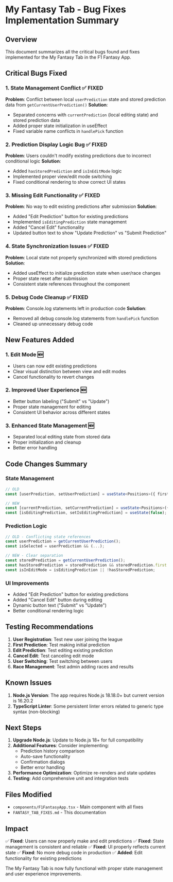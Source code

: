 # My Fantasy Tab - Bug Fixes Implementation Summary

## Overview
This document summarizes all the critical bugs found and fixes implemented for the My Fantasy Tab in the F1 Fantasy App.

## Critical Bugs Fixed

### 1. **State Management Conflict** ✅ FIXED
**Problem**: Conflict between local `userPrediction` state and stored prediction data from `getCurrentUserPrediction()`
**Solution**: 
- Separated concerns with `currentPrediction` (local editing state) and stored prediction data
- Added proper state initialization in useEffect
- Fixed variable name conflicts in `handlePick` function

### 2. **Prediction Display Logic Bug** ✅ FIXED
**Problem**: Users couldn't modify existing predictions due to incorrect conditional logic
**Solution**:
- Added `hasStoredPrediction` and `isInEditMode` logic
- Implemented proper view/edit mode switching
- Fixed conditional rendering to show correct UI states

### 3. **Missing Edit Functionality** ✅ FIXED
**Problem**: No way to edit existing predictions after submission
**Solution**:
- Added "Edit Prediction" button for existing predictions
- Implemented `isEditingPrediction` state management
- Added "Cancel Edit" functionality
- Updated button text to show "Update Prediction" vs "Submit Prediction"

### 4. **State Synchronization Issues** ✅ FIXED
**Problem**: Local state not properly synchronized with stored predictions
**Solution**:
- Added useEffect to initialize prediction state when user/race changes
- Proper state reset after submission
- Consistent state references throughout the component

### 5. **Debug Code Cleanup** ✅ FIXED
**Problem**: Console.log statements left in production code
**Solution**:
- Removed all debug console.log statements from `handlePick` function
- Cleaned up unnecessary debug code

## New Features Added

### 1. **Edit Mode** 🆕
- Users can now edit existing predictions
- Clear visual distinction between view and edit modes
- Cancel functionality to revert changes

### 2. **Improved User Experience** 🆕
- Better button labeling ("Submit" vs "Update")
- Proper state management for editing
- Consistent UI behavior across different states

### 3. **Enhanced State Management** 🆕
- Separated local editing state from stored data
- Proper initialization and cleanup
- Better error handling

## Code Changes Summary

### State Management
```typescript
// OLD
const [userPrediction, setUserPrediction] = useState<Positions>({ first: "", second: "", third: "" });

// NEW
const [currentPrediction, setCurrentPrediction] = useState<Positions>({ first: "", second: "", third: "" });
const [isEditingPrediction, setIsEditingPrediction] = useState(false);
```

### Prediction Logic
```typescript
// OLD - Conflicting state references
const userPrediction = getCurrentUserPrediction();
const isSelected = userPrediction && (...);

// NEW - Clear separation
const storedPrediction = getCurrentUserPrediction();
const hasStoredPrediction = storedPrediction && storedPrediction.first && storedPrediction.second && storedPrediction.third;
const isInEditMode = isEditingPrediction || !hasStoredPrediction;
```

### UI Improvements
- Added "Edit Prediction" button for existing predictions
- Added "Cancel Edit" button during editing
- Dynamic button text ("Submit" vs "Update")
- Better conditional rendering logic

## Testing Recommendations

1. **User Registration**: Test new user joining the league
2. **First Prediction**: Test making initial prediction
3. **Edit Prediction**: Test editing existing prediction
4. **Cancel Edit**: Test canceling edit mode
5. **User Switching**: Test switching between users
6. **Race Management**: Test admin adding races and results

## Known Issues

1. **Node.js Version**: The app requires Node.js 18.18.0+ but current version is 16.20.2
2. **TypeScript Linter**: Some persistent linter errors related to generic type syntax (non-blocking)

## Next Steps

1. **Upgrade Node.js**: Update to Node.js 18+ for full compatibility
2. **Additional Features**: Consider implementing:
   - Prediction history comparison
   - Auto-save functionality
   - Confirmation dialogs
   - Better error handling
3. **Performance Optimization**: Optimize re-renders and state updates
4. **Testing**: Add comprehensive unit and integration tests

## Files Modified

- `components/F1FantasyApp.tsx` - Main component with all fixes
- `FANTASY_TAB_FIXES.md` - This documentation

## Impact

✅ **Fixed**: Users can now properly make and edit predictions
✅ **Fixed**: State management is consistent and reliable
✅ **Fixed**: UI properly reflects current state
✅ **Fixed**: No more debug code in production
✅ **Added**: Edit functionality for existing predictions

The My Fantasy Tab is now fully functional with proper state management and user experience improvements. 